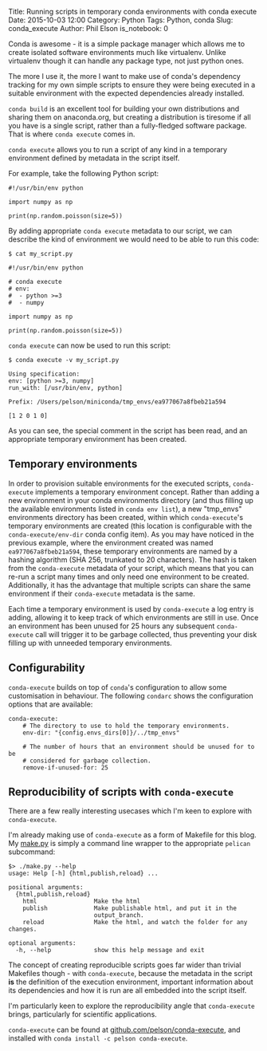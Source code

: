 Title: Running scripts in temporary conda environments with conda execute
Date: 2015-10-03 12:00
Category: Python
Tags: Python, conda
Slug: conda_execute
Author: Phil Elson
is_notebook: 0

Conda is awesome - it is a simple package manager which allows me to create isolated software environments
much like virtualenv. Unlike virtualenv though it can handle any package type, not just python ones.

The more I use it, the more I want to make use of conda's dependency tracking for my own simple scripts to
ensure they were being executed in a suitable environment with the expected dependencies already installed.

``conda build`` is an excellent tool for building your own distributions and sharing them on anaconda.org,
but creating a distribution is tiresome if all you have is a single script, rather than a fully-fledged
software package. That is where ``conda execute`` comes in.


<!-- PELICAN_END_SUMMARY -->


``conda execute`` allows you to run a script of any kind in a temporary environment defined by metadata in the script itself.

For example, take the following Python script:

```
#!/usr/bin/env python

import numpy as np

print(np.random.poisson(size=5))
```

By adding appropriate ``conda execute`` metadata to our script, we can describe the kind of environment
we would need to be able to run this code:

```
$ cat my_script.py

#!/usr/bin/env python

# conda execute
# env:
#  - python >=3
#  - numpy

import numpy as np

print(np.random.poisson(size=5))
```

``conda execute`` can now be used to run this script:

```
$ conda execute -v my_script.py

Using specification: 
env: [python >=3, numpy]
run_with: [/usr/bin/env, python]

Prefix: /Users/pelson/miniconda/tmp_envs/ea977067a8fbeb21a594

[1 2 0 1 0]

```

As you can see, the special comment in the script has been read, and an appropriate temporary environment has been created.

## Temporary environments

In order to provision suitable environments for the executed scripts, ``conda-execute`` implements a temporary environment concept.
Rather than adding a new environment in your conda environments directory (and thus filling up the available environments listed in ``conda env list``), a new "tmp_envs" environments directory has been created, within which ``conda-execute``'s temporary environments are created (this location is configurable with the ``conda-execute/env-dir`` conda config item).
As you may have noticed in the previous example, where the environment created was named ``ea977067a8fbeb21a594``, these temporary environments are named by a hashing algorithm (SHA 256, trunkated to 20 characters).
The hash is taken from the ``conda-execute`` metadata of your script, which means that you can re-run a script many times and only need one environment to be created. Additionally, it has the advantage that multiple scripts can share the same environment if their ``conda-execute`` metadata is the same.

Each time a temporary environment is used by ``conda-execute`` a log entry is adding, allowing it to keep track of which environments are still in use. Once an environment has been unused for 25 hours any subsequent ``conda-execute`` call will trigger it to be garbage collected, thus preventing your disk filling up with unneeded temporary environments.

## Configurability

``conda-execute`` builds on top of ``conda``'s configuration to allow some customisation in behaviour.
The following ``condarc`` shows the configuration options that are available:

```
conda-execute:
    # The directory to use to hold the temporary environments.
    env-dir: "{config.envs_dirs[0]}/../tmp_envs"

    # The number of hours that an environment should be unused for to be
    # considered for garbage collection.
    remove-if-unused-for: 25
```

## Reproducibility of scripts with ``conda-execute``

There are a few really interesting usecases which I'm keen to explore with ``conda-execute``.

I'm already making use of ``conda-execute`` as a form of Makefile for this blog. My [make.py](https://github.com/pelson/pelson.github.io/blob/source/make.py) is simply a command line wrapper to the appropriate ``pelican`` subcommand:

```
$> ./make.py --help
usage: Help [-h] {html,publish,reload} ...

positional arguments:
  {html,publish,reload}
    html                Make the html
    publish             Make publishable html, and put it in the
                        output_branch.
    reload              Make the html, and watch the folder for any changes.

optional arguments:
  -h, --help            show this help message and exit
```

The concept of creating reproducible scripts goes far wider than trivial Makefiles though - with ``conda-execute``, because the metadata in the script **is** the definition of the execution environment, important information about its dependencies and how it is run are all embedded into the script itself.

I'm particularly keen to explore the reproducibility angle that ``conda-execute`` brings, particularly for scientific applications.

``conda-execute`` can be found at [github.com/pelson/conda-execute](https://github.com/pelson/conda-execute), and installed with ``conda install -c pelson conda-execute``.

